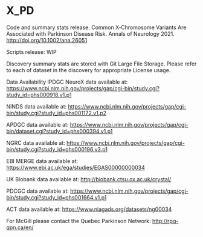 # X_PD
Code and summary stats release. Common X‐Chromosome Variants Are Associated with Parkinson Disease Risk. Annals of Neurology 2021. http://doi.org/10.1002/ana.26051

Scripts release: WIP

Discovery summary stats are stored with Git Large File Storage. Please refer to each of dataset in the discovery for appropriate License usage.

Data Availability
IPDGC NeuroX data available at: https://www.ncbi.nlm.nih.gov/projects/gap/cgi-bin/study.cgi?study_id=phs000918.v1.p1

NINDS data available at: https://www.ncbi.nlm.nih.gov/projects/gap/cgi-bin/study.cgi?study_id=phs001172.v1.p2

APDGC data available at: https://www.ncbi.nlm.nih.gov/projects/gap/cgi-bin/dataset.cgi?study_id=phs000394.v1.p1

NGRC data available at: https://www.ncbi.nlm.nih.gov/projects/gap/cgi-bin/study.cgi?study_id=phs000196.v3.p1

EBI MERGE data available at: https://www.ebi.ac.uk/ega/studies/EGAS00000000034

UK Biobank data available at: http://biobank.ctsu.ox.ac.uk/crystal/

PDCGC data available at: https://www.ncbi.nlm.nih.gov/projects/gap/cgi-bin/study.cgi?study_id=phs001664.v1.p1

ACT data available at: https://www.niagads.org/datasets/ng00034

For McGill please contact the Quebec Parkinson Network: http://rpq-qpn.ca/en/
